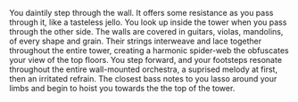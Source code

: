 You daintily step through the wall.
It offers some resistance as you pass through it, like a tasteless jello.
You look up inside the tower when you pass through the other side.
The walls are covered in guitars, violas, mandolins, of every shape and grain.
Their strings interweave and lace together throughout the entire tower, 
creating a harmonic spider-web the obfuscates your view of the top floors.
You step forward, and your footsteps resonate throughout the entire wall-mounted orchestra, 
a suprised melody at first, then an irritated  refrain.
The closest bass notes to you lasso around your limbs
and begin to hoist you towards the the top of the tower.
